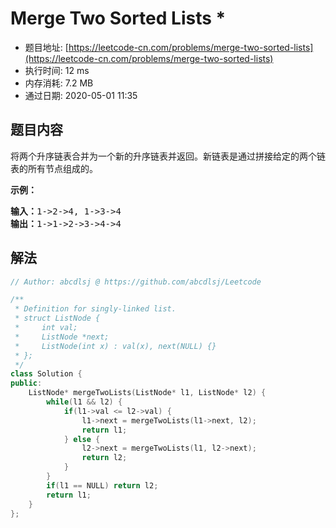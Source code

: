 # Merge Two Sorted Lists *
- 题目地址: [https://leetcode-cn.com/problems/merge-two-sorted-lists](https://leetcode-cn.com/problems/merge-two-sorted-lists)
- 执行时间: 12 ms
- 内存消耗: 7.2 MB
- 通过日期: 2020-05-01 11:35

## 题目内容
<p>将两个升序链表合并为一个新的升序链表并返回。新链表是通过拼接给定的两个链表的所有节点组成的。 </p>

<p><strong>示例：</strong></p>

<pre><strong>输入：</strong>1->2->4, 1->3->4
<strong>输出：</strong>1->1->2->3->4->4
</pre>


## 解法
```cpp
// Author: abcdlsj @ https://github.com/abcdlsj/Leetcode

/**
 * Definition for singly-linked list.
 * struct ListNode {
 *     int val;
 *     ListNode *next;
 *     ListNode(int x) : val(x), next(NULL) {}
 * };
 */
class Solution {
public:
    ListNode* mergeTwoLists(ListNode* l1, ListNode* l2) {
        while(l1 && l2) {
            if(l1->val <= l2->val) {
                l1->next = mergeTwoLists(l1->next, l2);
                return l1;
            } else {
                l2->next = mergeTwoLists(l1, l2->next);
                return l2;
            }
        }
        if(l1 == NULL) return l2;
        return l1;
    }
};

```